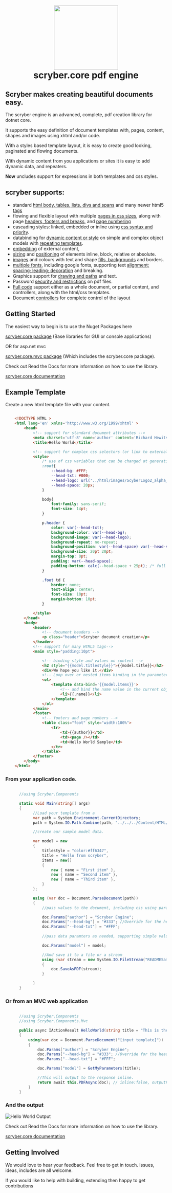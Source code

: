 <h1 align='center'>
    <img height='200' src='https://raw.githubusercontent.com/richard-scryber/scryber.core/master/ScyberLogo2_alpha_small.png'/>
    <br/>
    scryber.core pdf engine
</h1>

## Scryber makes creating beautiful documents easy.

The scryber engine is an advanced, complete, pdf creation library for dotnet core.

It supports the easy definition of document templates with, pages, content, shapes and images using xhtml and/or code.

With a styles based template layout, it is easy to create good looking, paginated and flowing documents.

With dynamic content from you applications or sites it is easy to add dynamic data, and repeaters.

**Now** uncludes support for expressions in both templates and css styles.



## scryber supports:

- standard [html body, tables, lists, divs and spans](https://scrybercore.readthedocs.io/en/latest/document_components.html) and many newer html5 [tags](https://scrybercore.readthedocs.io/en/latest/document_components.html)
- flowing and flexible layout with multiple [pages in css sizes](https://scrybercore.readthedocs.io/en/latest/document_pages.html), along with page [headers, footers and breaks](https://scrybercore.readthedocs.io/en/latest/document_pages.html), and [page numbering](https://scrybercore.readthedocs.io/en/latest/document_pagenumbering.html)
- cascading styles: linked, embedded or inline using [css syntax and priority](https://scrybercore.readthedocs.io/en/latest/document_styles.html).
- databinding for [dynamic content or style](https://scrybercore.readthedocs.io/en/latest/binding_model.html) on simple and complex object models with [repeating templates](https://scrybercore.readthedocs.io/en/latest/binding_model.html#using-objects).
- [embedding](https://scrybercore.readthedocs.io/en/latest/document_references.html) of external content,
- [sizing](https://scrybercore.readthedocs.io/en/latest/component_sizing.html) and [positioning](https://scrybercore.readthedocs.io/en/latest/component_positioning.html) of elements inline, block, relative or absolute.
- [images](https://scrybercore.readthedocs.io/en/latest/drawing_images.html) and colours with text and shape [fills, backgrounds](https://scrybercore.readthedocs.io/en/latest/drawing_image_backgrounds.html) and borders.
- [multiple fonts](https://scrybercore.readthedocs.io/en/latest/drawing_fonts.html), including google fonts, supporting text [alignment; spacing; leading; decoration](https://scrybercore.readthedocs.io/en/latest/document_textlayout.html) and breaking.
- Graphics support for [drawing and paths](https://scrybercore.readthedocs.io/en/latest/drawing_paths.html) and text.
- Password [security and restrictions](https://scrybercore.readthedocs.io/en/latest/document_security.html) on pdf files.
- [Full code](https://scrybercore.readthedocs.io/en/latest/document_code_vs_xml.html) support either as a whole document, or partial content, and controllers, along with the html/css templates.
- Document [controllers](https://scrybercore.readthedocs.io/en/latest/document_controllers.html) for complete control of the layout

## Getting Started

The easiest way to begin is to use the Nuget Packages here

[scryber.core package](https://www.nuget.org/packages/scryber.core/)
(Base libraries for GUI or console applications)

OR for asp.net mvc

[scryber.core.mvc package](https://www.nuget.org/packages/scryber.core.mvc/)
(Which includes the scryber.core package).

Check out Read the Docs for more information on how to use the library.

[scryber.core documentation](https://scrybercore.readthedocs.io/en/latest/)

## Example Template

Create a new html template file with your content.

```html

    <!DOCTYPE HTML >
    <html lang='en' xmlns='http://www.w3.org/1999/xhtml' >
        <head>
            <!-- support for standard document attributes -->
            <meta charset='utf-8' name='author' content='Richard Hewitson' />
            <title>Hello World</title>

            <!-- support for complex css selectors (or link to external style sheets )-->
            <style>
                /* use of css variables that can be changed at generation time */
                :root{
                    --head-bg: #FFF;
                    --head-txt: #000;
                    --head-logo: url('../html/images/ScyberLogo2_alpha_small.png');
                    --head-space: 20px;
                }

                body{
                    font-family: sans-serif;
                    font-size: 14pt;
                }

                p.header {
                    color: var(--head-txt);
                    background-color: var(--head-bg);
                    background-image: var(--head-logo);
                    background-repeat: no-repeat;
                    background-position: var(--head-space) var(--head-space);
                    background-size: 20pt 20pt;
                    margin-top: 0pt;
                    padding: var(--head-space);
                    padding-bottom: calc(--head-space + 25pt); /* full calc support */
                }

                .foot td {
                    border: none;
                    text-align: center;
                    font-size: 10pt;
                    margin-bottom: 10pt;
                }

            </style>
        </head>
        <body>
            <header>
                <!-- document headers -->
                <p class="header">Scryber document creation</p>
            </header>
            <!-- support for many HTML5 tags-->
            <main style="padding:10pt">

                <!-- binding style and values on content -->
                <h2 style="{{model.titlestyle}}">{{model.title}}</h2>
                <div>We hope you like it.</div>
                <!-- Loop over or nested items binding in the parameters -->
                <ol>
                    <template data-bind='{{model.items}}'>
                        <!-- and bind the name value in the current object -->
                        <li>{{.name}}</li> 
                    </template>
                </ol>
            </main>
            <footer>
                <!-- footers and page numbers -->
                <table class="foot" style="width:100%">
                    <tr>
                        <td>{{author}}</td>
                        <td><page /></td>
                        <td>Hello World Sample</td>
                    </tr>
                </table>
            </footer>
        </body>
    </html>

```

### From your application code.

```cs

      //using Scryber.Components

      static void Main(string[] args)
      {
            //Load your template from a 
            var path = System.Environment.CurrentDirectory;
            path = System.IO.Path.Combine(path, "../../../Content/HTML/READMESample.html");

            //create our sample model data.

            var model = new
            {
                titlestyle = "color:#ff6347",
                title = "Hello from scryber",
                items = new[]
                {
                    new { name = "First item" },
                    new { name = "Second item" },
                    new { name = "Third item" },
                }
            };

            using (var doc = Document.ParseDocument(path))
            {
                //pass values to the document, including css using params

                doc.Params["author"] = "Scryber Engine";
                doc.Params["--head-bg"] = "#333"; //Override for the header background
                doc.Params["--head-txt"] = "#FFF";
                
                //pass data paramters as needed, supporting simple values, arrays or complex classes.

                doc.Params["model"] = model;

                //And save it to a file or a stream
                using (var stream = new System.IO.FileStream("READMESample.pdf", System.IO.FileMode.Create))
                {
                    doc.SaveAsPDF(stream);
                }

            }
      }
```

### Or from an MVC web application

```cs

      //using Scryber.Components
      //using Scryber.Components.Mvc

      public async IActionResult HelloWorld(string title = "This is the title")
      {
          using(var doc = Document.ParseDocument("[input template]"))
          {
              doc.Params["author"] = "Scryber Engine";
              doc.Params["--head-bg"] = "#333"; //Override for the header background
              doc.Params["--head-txt"] = "#FFF";

              doc.Params["model"] = GetMyParameters(title);

              //This will output to the response inline.
              return await this.PDFAsync(doc); // inline:false, outputFileName:"HelloWorld.pdf"
          }
      }
```

### And the output

![Hello World Output](https://raw.githubusercontent.com/richard-scryber/scryber.core/svgParsing/docs/images/helloworld.png)

Check out Read the Docs for more information on how to use the library.

[scryber.core documentation](https://scrybercore.readthedocs.io/en/latest/)


## Getting Involved

We would love to hear your feedback. Feel free to get in touch.
Issues, ideas, includes are all welcome.

If you would like to help with building, extending then happy to get contributions

